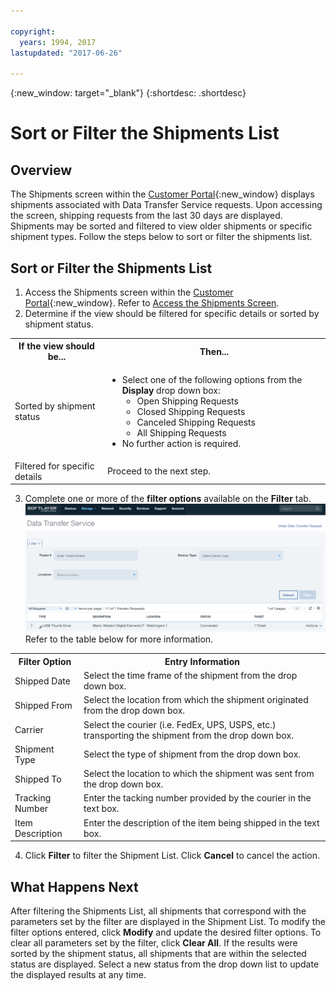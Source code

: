```yaml
---

copyright:
  years: 1994, 2017
lastupdated: "2017-06-26"

---
```

{:new_window: target="_blank"}
{:shortdesc: .shortdesc}

# Sort or Filter the Shipments List
## Overview

The Shipments screen within the [Customer Portal](https://control.softlayer.com/){:new_window} displays shipments associated with Data Transfer Service requests. Upon accessing the screen, shipping requests from the last 30 days are displayed. Shipments may be sorted and filtered to view older shipments or specific shipment types. Follow the steps below to sort or filter the shipments list.

## Sort or Filter the Shipments List

1. Access the Shipments screen within the [Customer Portal](https://control.softlayer.com/){:new_window}. Refer to [Access the Shipments Screen](access-shipments-screen.html).
2. Determine if the view should be filtered for specific details or sorted by shipment status.

<table><tbody><tr><th>If the view should be...</th><th>Then...</th></tr><tr><td>Sorted by shipment status</td><td><ul><li>Select one of the following options from the <strong>Display</strong> drop down box:<ul><li>Open Shipping Requests</li><li>Closed Shipping Requests</li><li>Canceled Shipping Requests</li><li>All Shipping Requests<br> </li></ul></li><li>No further action is required.</li></ul></td></tr><tr><td>Filtered for specific details</td><td>Proceed to the next step.</td></tr></tbody></table>

3. Complete one or more of the **filter options** available on the **Filter** tab.
![DTS Shipment Screen](/images/DTSShipmentScreen.PNG) <br/> Refer to the table below for more information.

<table><tbody><tr><th>Filter Option</th><th>Entry Information</th></tr><tr><td>Shipped Date</td><td>Select the time frame of the shipment from the drop down box.</td></tr><tr><td>Shipped From</td><td>Select the location from which the shipment originated from the drop down box.</td></tr><tr><td>Carrier</td><td>Select the courier (i.e. FedEx, UPS, USPS, etc.) transporting the shipment from the drop down box.</td></tr><tr><td>Shipment Type</td><td>Select the type of shipment from the drop down box.</td></tr><tr><td>Shipped To</td><td>Select the location to which the shipment was sent from the drop down box.</td></tr><tr><td>Tracking Number</td><td>Enter the tacking number provided by the courier in the text box.</td></tr><tr><td>Item Description</td><td>Enter the description of the item being shipped in the text box.</td></tr></tbody></table>

4. Click **Filter** to filter the Shipment List. Click **Cancel** to cancel the action.

## What Happens Next

After filtering the Shipments List, all shipments that correspond with the parameters set by the filter are displayed in the Shipment List. To modify the filter options entered, click **Modify** and update the desired filter options. To clear all parameters set by the filter, click **Clear All**. If the results were sorted by the shipment status, all shipments that are within the selected status are displayed. Select a new status from the drop down list to update the displayed results at any time.
